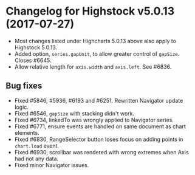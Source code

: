 # Changelog for Highstock v5.0.13 (2017-07-27)
        
- Most changes listed under Highcharts 5.0.13 above also apply to Highstock 5.0.13.
- Added option, `series.gapUnit`, to allow greater control of `gapSize`. Closes #6645.
- Allow relative length for `axis.width` and `axis.left`. See #6836.

## Bug fixes
- Fixed #5846, #5936, #6193 and #6251. Rewritten Navigator update logic.
- Fixed #6546, `gapSize` with stacking didn't work.
- Fixed #6734, linkedTo was wrongly applied to Navigator series.
- Fixed #6771, ensure events are handled on same document as chart elements.
- Fixed #6830, RangeSelector button loses focus on adding points in `chart.load` event.
- Fixed #6930, scrollbar was rendered with wrong extremes when Axis had not any data.
- Fixed minor Navigator issues.